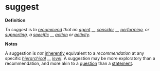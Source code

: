 # suggest

**Definition**

_To suggest_ is _to_ [_recommend_](https://github.com/gcassel/Modular-Organization-Terminology/blob/master/terms/recommend.md) _that an_ [_agent_](https://github.com/gcassel/Modular-Organization-Terminology/blob/master/terms/agent.md) __ [_consider_](https://github.com/gcassel/Modular-Organization-Terminology/blob/master/terms/attend.md) __ [_performing_](https://github.com/gcassel/Modular-Organization-Terminology/blob/master/terms/perform.md)_, or_ [_supporting_](https://github.com/gcassel/Modular-Organization-Terminology/blob/master/terms/support.md)_, a_ [_specific_](https://github.com/gcassel/Modular-Organization-Terminology/blob/master/terms/specific.md) __ [_action_](https://github.com/gcassel/Modular-Organization-Terminology/blob/master/terms/act.md) _or_ [_activity_](https://github.com/gcassel/Modular-Organization-Terminology/blob/master/terms/activity.md).

**Notes**

A suggestion is _not_ [inherently](https://github.com/gcassel/Modular-Organization-Terminology/blob/master/terms/inhere.md) equivalent to a _recommendation_ at any specific [_hierarchical_](hierarchy.md) __ [_level_](https://github.com/gcassel/Modular-Organization-Terminology/blob/master/terms/level.md). A suggestion may be more exploratory than a recommendation, and more akin to a [question](https://github.com/gcassel/Modular-Organization-Terminology/blob/master/terms/ask.md) than a [statement](https://github.com/gcassel/Modular-Organization-Terminology/blob/master/terms/state.md).
